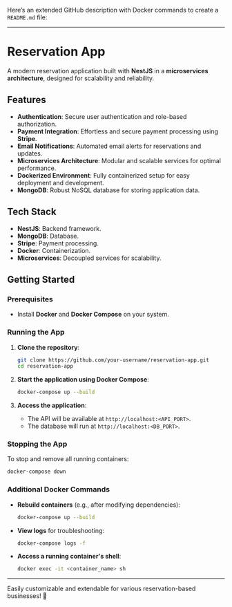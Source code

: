Here’s an extended GitHub description with Docker commands to create a `README.md` file:  

---

# Reservation App  

A modern reservation application built with **NestJS** in a **microservices architecture**, designed for scalability and reliability.  

## Features  
- **Authentication**: Secure user authentication and role-based authorization.  
- **Payment Integration**: Effortless and secure payment processing using **Stripe**.  
- **Email Notifications**: Automated email alerts for reservations and updates.  
- **Microservices Architecture**: Modular and scalable services for optimal performance.  
- **Dockerized Environment**: Fully containerized setup for easy deployment and development.  
- **MongoDB**: Robust NoSQL database for storing application data.  

## Tech Stack  
- **NestJS**: Backend framework.  
- **MongoDB**: Database.  
- **Stripe**: Payment processing.  
- **Docker**: Containerization.  
- **Microservices**: Decoupled services for scalability.  

## Getting Started  

### Prerequisites  
- Install **Docker** and **Docker Compose** on your system.  

### Running the App  

1. **Clone the repository**:  
   ```bash  
   git clone https://github.com/your-username/reservation-app.git  
   cd reservation-app  
   ```  

2. **Start the application using Docker Compose**:  
   ```bash  
   docker-compose up --build  
   ```  

3. **Access the application**:  
   - The API will be available at `http://localhost:<API_PORT>`.  
   - The database will run at `http://localhost:<DB_PORT>`.  

### Stopping the App  
To stop and remove all running containers:  
```bash  
docker-compose down  
```  

### Additional Docker Commands  

- **Rebuild containers** (e.g., after modifying dependencies):  
  ```bash  
  docker-compose up --build  
  ```  

- **View logs** for troubleshooting:  
  ```bash  
  docker-compose logs -f  
  ```  

- **Access a running container's shell**:  
  ```bash  
  docker exec -it <container_name> sh  
  ```  

---

Easily customizable and extendable for various reservation-based businesses! 🎉  

